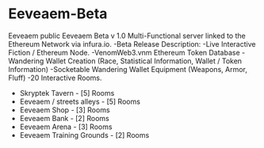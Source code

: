 # Eeveaem-Beta
Eeveaem public 
Eeveaem Beta v 1.0
Multi-Functional server linked to the Ethereum Network via infura.io.
 -Beta Release Description:
  -Live Interactive Fiction / Ethereum Node.
  -VenomWeb3.vnm Ethereum Token Database
  -Wandering Wallet Creation (Race, Statistical Information, Wallet / Token Information)
  -Socketable Wandering Wallet Equipment (Weapons, Armor, Fluff)
 -20 Interactive Rooms.
   - Skryptek Tavern - [5] Rooms
   - Eeveaem / streets alleys - [5] Rooms
   - Eeveaem Shop - [3] Rooms
   - Eeveaem Bank - [2] Rooms
   - Eeveaem Arena - [3] Rooms
   - Eeveaem Training Grounds - [2] Rooms
